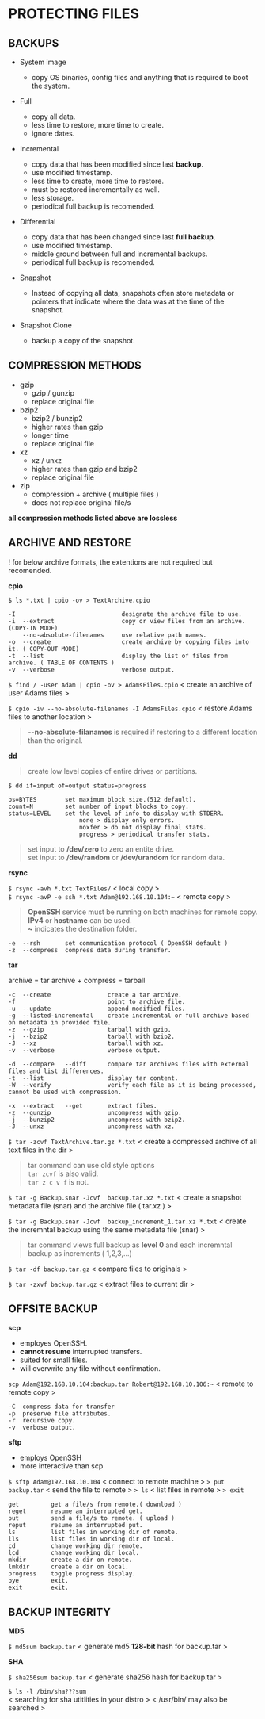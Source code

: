 # PROTECTING FILES

## BACKUPS

- System image
    * copy OS binaries, config files and anything that is required to boot the system.

- Full
    * copy all data.
    * less time to restore, more time to create.
    * ignore dates.

- Incremental
    * copy data that has been modified since last **backup**.
    * use modified timestamp.
    * less time to create, more time to restore.
    * must be restored incrementally as well.
    * less storage.
    * periodical full backup is recomended.

- Differential
    * copy data that has been changed since last **full backup**.
    * use modified timestamp.
    * middle ground between full and incremental backups.
    * periodical full backup is recomended.

- Snapshot
    * Instead of copying all data, snapshots often store metadata or pointers that indicate where the data was at the time of the snapshot.

- Snapshot Clone
    * backup a copy of the snapshot.

## COMPRESSION METHODS

- gzip
    * gzip / gunzip
    * replace original file
- bzip2
    * bzip2 / bunzip2
    * higher rates than gzip
    * longer time
    * replace original file
- xz
    * xz / unxz
    * higher rates than gzip and bzip2
    * replace original file
- zip
    * compression + archive ( multiple files )
    * does not replace original file/s

**all compression methods listed above are lossless**

## ARCHIVE AND RESTORE

! for below archive formats, the extentions are not required but recomended.

**cpio**

`$ ls *.txt | cpio -ov > TextArchive.cpio`

    -I                              designate the archive file to use.
    -i  --extract                   copy or view files from an archive. (COPY-IN MODE)
        --no-absolute-filenames     use relative path names.
    -o  --create                    create archive by copying files into it. ( COPY-OUT MODE)
    -t  --list                      display the list of files from archive. ( TABLE OF CONTENTS )
    -v  --verbose                   verbose output.

`$ find / -user Adam | cpio -ov > AdamsFiles.cpio` < create an archive of user Adams files >

`$ cpio -iv --no-absolute-filenames -I AdamsFiles.cpio` < restore Adams files to another location >

> **--no-absolute-filanames** is required if restoring to a different location than the original.


**dd**

> create low level copies of entire drives or partitions.

`$ dd if=input of=output status=progress`

    bs=BYTES        set maximum block size.(512 default).
    count=N         set number of input blocks to copy.
    status=LEVEL    set the level of info to display with STDERR.
                        none > display only errors.
                        noxfer > do not display final stats.
                        progress > periodical transfer stats.

> set input to **/dev/zero** to zero an entite drive.\
> set input to **/dev/random** or **/dev/urandom** for random data.


**rsync**

`$ rsync -avh *.txt TextFiles/` < local copy >\
`$ rsync -avP -e ssh *.txt Adam@192.168.10.104:~` < remote copy >

> **OpenSSH** service must be running on both machines for remote copy.\
> **IPv4** or **hostname** can be used.\
> **~** indicates the destination folder.


    -e  --rsh       set communication protocol ( OpenSSH default )
    -z  --compress  compress data during transfer.


**tar**

archive = tar
archive + compress = tarball

    -c  --create                create a tar archive.
    -f                          point to archive file.
    -u  --update                append modified files.
    -g  --listed-incremental    create incremental or full archive based on metadata in provided file.
    -z  --gzip                  tarball with gzip.
    -j  --bzip2                 tarball with bzip2.
    -J  --xz                    tarball with xz.
    -v  --verbose               verbose output.

    -d  --compare   --diff      compare tar archives files with external files and list differences.
    -t  --list                  display tar content.
    -W  --verify                verify each file as it is being processed, cannot be used with compression.

    -x  --extract   --get       extract files.
    -z  --gunzip                uncompress with gzip.
    -j  --bunzip2               uncompress with bzip2.
    -J  --unxz                  uncompress with xz.

`$ tar -zcvf TextArchive.tar.gz *.txt` < create a compressed archive of all text files in the dir >

> tar command can use old style options\
> `tar zcvf` is also valid.\
> `tar z c v f` is not.

`$ tar -g Backup.snar -Jcvf  backup.tar.xz *.txt`
< create a snapshot metadata file (snar) and the archive file ( tar.xz ) >

`$ tar -g Backup.snar -Jcvf  backup_increment_1.tar.xz *.txt`
< create the incremntal backup using the same metadata file (snar) >

> tar command views full backup as **level 0** and each incremntal backup as increments ( 1,2,3,...)

`$ tar -df backup.tar.gz` < compare files to originals >

`$ tar -zxvf backup.tar.gz` < extract files to current dir >


## OFFSITE BACKUP

**scp**

- employes OpenSSH.
- **cannot resume** interrupted transfers.
- suited for small files.
- will overwrite any file without confirmation.

`scp Adam@192.168.10.104:backup.tar Robert@192.168.10.106:~`
< remote to remote copy >

    -C  compress data for transfer
    -p  preserve file attributes.
    -r  recursive copy.
    -v  verbose output.

**sftp**

- employs OpenSSH
- more interactive than scp

`$ sftp Adam@192.168.10.104` < connect to remote machine >
`> put backup.tar` < send the file to remote >
`> ls` < list files in remote >
`> exit`

    get         get a file/s from remote.( download )
    reget       resume an interrupted get.
    put         send a file/s to remote. ( upload )
    reput       resume an interrupted put.
    ls          list files in working dir of remote.
    lls         list files in working dir of local.
    cd          change working dir remote.
    lcd         change working dir local.
    mkdir       create a dir on remote.
    lmkdir      create a dir on local.
    progress    toggle progress display.
    bye         exit.
    exit        exit.

## BACKUP INTEGRITY

**MD5**

`$ md5sum backup.tar` < generate md5 **128-bit** hash for backup.tar >

**SHA**

`$ sha256sum backup.tar` < generate sha256 hash for backup.tar >

`$ ls -l /bin/sha???sum`\
< searching for sha utitlities in your distro >
< /usr/bin/ may also be searched >
